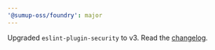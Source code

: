 ```yaml
---
'@sumup-oss/foundry': major
---
```


Upgraded `eslint-plugin-security` to v3. Read the [changelog](https://github.com/eslint-community/eslint-plugin-security/blob/main/CHANGELOG.md).

